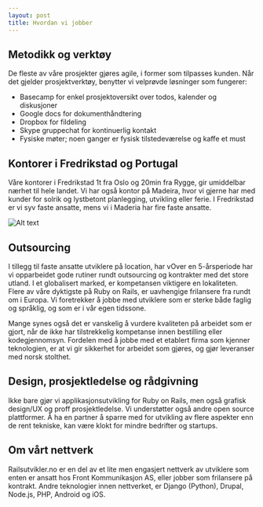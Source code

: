 ```yaml
---
layout: post
title: Hvordan vi jobber
---
```


## Metodikk og verktøy
De fleste av våre prosjekter gjøres agile, i former som tilpasses kunden. Når det gjelder prosjektverktøy, benytter vi velprøvde løsninger som fungerer:

- Basecamp for enkel prosjektoversikt over todos, kalender og diskusjoner
- Google docs for dokumenthåndtering
- Dropbox for fildeling
- Skype gruppechat for kontinuerlig kontakt
- Fysiske møter; noen ganger er fysisk tilstedeværelse og kaffe et must

## Kontorer i Fredrikstad og Portugal
Våre kontorer i Fredrikstad 1t fra Oslo og 20min fra Rygge, gir umiddelbar nærhet til hele landet. Vi har også kontor på Madeira, hvor vi gjerne har med kunder for solrik og lystbetont planlegging, utvikling eller ferie. I Fredrikstad er vi syv faste ansatte, mens vi i Maderia har fire faste ansatte.

![Alt text](http://placehold.it/1170x400)

## Outsourcing
I tillegg til faste ansatte utviklere på location, har vOver en 5-årsperiode har vi opparbeidet gode rutiner rundt outsourcing og kontrakter med det store utland. I et globalisert marked, er kompetansen viktigere en lokaliteten. Flere av våre dyktigste på Ruby on Rails, er uavhengige frilansere fra rundt om i Europa. Vi foretrekker å jobbe med utviklere som er sterke både faglig og språklig, og som er i vår egen tidssone. 

Mange synes også det er vanskelig å vurdere kvaliteten på arbeidet som er gjort, når de ikke har tilstrekkelig kompetanse innen bestilling eller kodegjennomsyn. Fordelen med å jobbe med et etablert firma som kjenner teknologien, er at vi gir sikkerhet for arbeidet som gjøres, og gjør leveranser med norsk stolthet.

## Design, prosjektledelse og rådgivning
Ikke bare gjør vi applikasjonsutvikling for Ruby on Rails, men også grafisk design/UX og proff prosjektledelse. Vi understøtter også andre open source plattformer. Å ha en partner å sparre med for utvikling av flere aspekter enn de rent tekniske, kan være klokt for mindre bedrifter og startups. 

## Om vårt nettverk
Railsutvikler.no er en del av et lite men engasjert nettverk av utviklere som enten er ansatt hos Front Kommunikasjon AS, eller jobber som frilansere på kontrakt. Andre teknologier innen nettverket, er Django (Python), Drupal, Node.js, PHP, Android og iOS.
